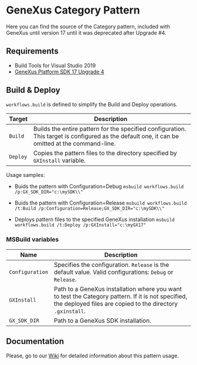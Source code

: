 # GeneXus Category Pattern
Here you can find the source of the Category pattern, included with GeneXus until version 17 until it was deprecated after Upgrade #4.

## Requirements
- Build Tools for Visual Studio 2019
- [GeneXus Platform SDK 17 Upgrade 4](https://www.genexus.com/en/developers/downloadcenter?data=5924)

## Build & Deploy
`workflows.build` is defined to simplify the Build and Deploy operations.

| Target | Description |
| --- | --- |
| `Build` | Builds the entire pattern for the specified configuration. This target is configured as the default one, it can be omitted at the command-line. |
| `Deploy` | Copies the pattern files to the directory specified by `GXInstall` variable. |

Usage samples:
- Buids the pattern with Configuration=Debug
`msbuild workflows.build /p:GX_SDK_DIR="c:\mySDK\\"`

- Buids the pattern with Configuration=Release
`msbuild workflows.build /t:Build /p:Configuration=Release;GX_SDK_DIR="c:\mySDK\\"`

- Deploys pattern files to the specified GeneXus installation
`msbuild workflows.build /t:Deploy /p:GXInstall="c:\myGX17"`

### MSBuild variables

| Name | Description |
| --- | --- |
| `Configuration` | Specifies the configuration. `Release` is the default value. Valid configurations: `Debug` or `Release`. |
| `GXInstall` | Path to a GeneXus installation where you want to test the Category pattern. If it is not specified, the deployed files are copied to the directory `.gxinstall`. |
| `GX_SDK_DIR` | Path to a GeneXus SDK installation. |

## Documentation
Please, go to our [Wiki](https://wiki.genexus.com/commwiki/servlet/wiki?5752,Category%20Pattern) for detailed information about this pattern usage.

